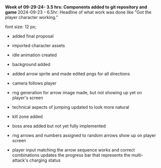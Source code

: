 <b> Week of 09-29-24- 3.5 hrs: Components added to git repository and game </b>
2024-09-23 - 6.5hr: Headline of what work was done like "Got the player character working."

font size: 12 px;
- added final proposal
- imported character assets
- idle animation created
- background added
- added arrow sprite and made edited pngs for all directions
- camera follows player

- rng generation for arrow image made, but not showing up yet on player's screen
- technical aspects of jumping updated to look more natural
- kill zone added
- boss area added but not yet fully implemented
- rng arrows and numbers assigned to random arrows show up on player screen
- player input matching the arrow sequence works and correct combinations updates the progress bar that represents the multi-attack's charging status
